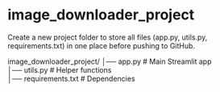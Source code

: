 # image_downloader_project
Create a new project folder to store all files (app.py, utils.py, requirements.txt) in one place before pushing to GitHub.

image_downloader_project/
│── app.py           # Main Streamlit app
<br>
│── utils.py         # Helper functions
<br>
│── requirements.txt # Dependencies
